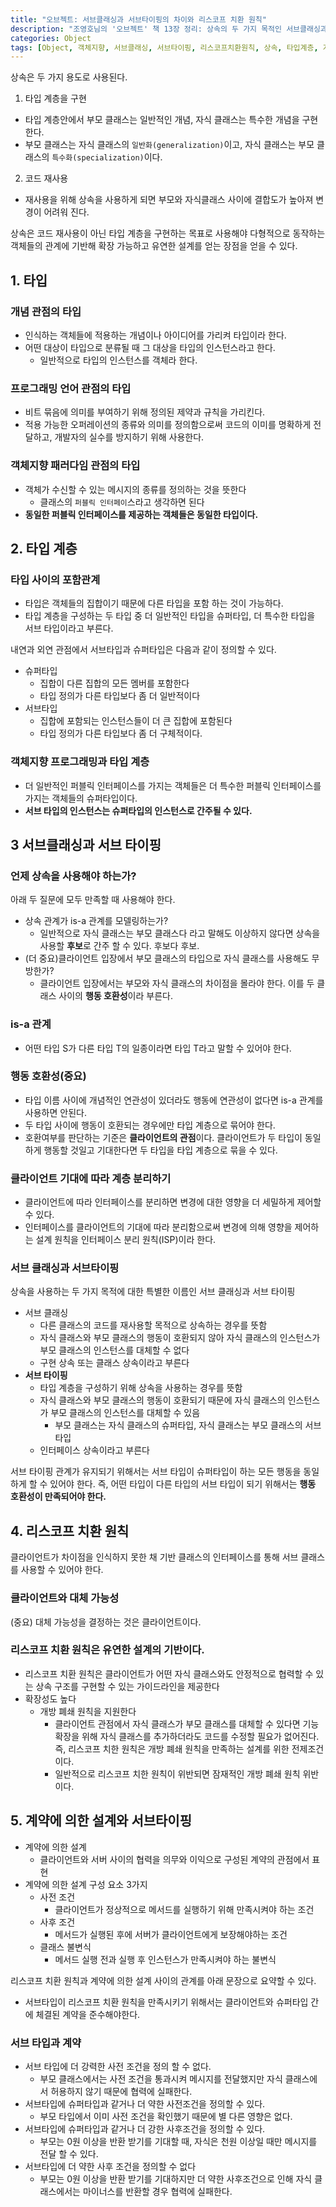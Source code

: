 ```yaml
---
title: "오브젝트: 서브클래싱과 서브타이핑의 차이와 리스코프 치환 원칙"
description: "조영호님의 '오브젝트' 책 13장 정리: 상속의 두 가지 목적인 서브클래싱과 서브타이핑의 차이, 리스코프 치환 원칙과 계약에 의한 설계 방법"
categories: Object
tags: [Object, 객체지향, 서브클래싱, 서브타이핑, 리스코프치환원칙, 상속, 타입계층, 계약에의한설계, 조영호]
---
```



상속은 두 가지 용도로 사용된다.

1. 타입 계층을 구현
- 타입 계층안에서 부모 클래스는 일반적인 개념, 자식 클래스는 특수한 개념을 구현한다.
- 부모 클래스는 자식 클래스의 `일반화(generalization)`이고, 자식 클래스는 부모 클래스의 `특수화(specialization)`이다.
2. 코드 재사용
- 재사용을 위해 상속을 사용하게 되면 부모와 자식클래스 사이에 결합도가 높아져 변경이 어려워 진다.

상속은 코드 재사용이 아닌 타입 계층을 구현하는 목표로 사용해야 다형적으로 동작하는 객체들의 관계에 기반해 확장 가능하고 유연한 설계를 얻는 장점을 얻을 수 있다.

## 1. 타입

### 개념 관점의 타입

- 인식하는 객체들에 적용하는 개념이나 아이디어를 가리켜 타입이라 한다.
- 어떤 대상이 타입으로 분류될 때 그 대상을 타입의 인스턴스라고 한다.
  - 일반적으로 타입의 인스턴스를 객체라 한다.

### 프로그래밍 언어 관점의 타입

- 비트 묶음에 의미를 부여하기 위해 정의된 제약과 규칙을 가리킨다.
- 적용 가능한 오퍼레이션의 종류와 의미를 정의함으로써 코드의 이미를 명확하게 전달하고, 개발자의 실수를 방지하기 위해 사용한다.

### 객체지향 패러다임 관점의 타입

- 객체가 수신할 수 있는 메시지의 종류를 정의하는 것을 뜻한다
  - 클래스의 `퍼블릭 인터페이`스라고 생각하면 된다
- **동일한 퍼블릭 인터페이스를 제공하는 객체들은 동일한 타입이다.**

## 2. 타입 계층

### 타입 사이의 포함관계

- 타입은 객체들의 집합이기 때문에 다른 타입을 포함 하는 것이 가능하다.
- 타입 계층을 구성하는 두 타입 중 더 일반적인 타입을 슈퍼타입, 더 특수한 타입을 서브 타입이라고 부른다.

내연과 외연 관점에서 서브타입과 슈퍼타입은 다음과 같이 정의할 수 있다.

- 슈퍼타입
  - 집합이 다른 집합의 모든 멤버를 포함한다
  - 타입 정의가 다른 타입보다 좀 더 일반적이다
- 서브타입
  - 집합에 포함되는 인스턴스들이 더 큰 집합에 포함된다
  - 타입 정의가 다른 타입보다 좀 더 구체적이다.

### 객체지향 프로그래밍과 타입 계층

- 더 일반적인 퍼블릭 인터페이스를 가지는 객체들은 더 특수한 퍼블릭 인터페이스를 가지는 객체들의 슈퍼타입이다.
- **서브 타입의 인스턴스는 슈퍼타입의 인스턴스로 간주될 수 있다.**

## 3 서브클래싱과 서브 타이핑

### 언제 상속을 사용해야 하는가?

아래 두 질문에 모두 만족할 때 사용해야 한다.

- 상속 관계가 is-a 관계를 모델링하는가?
  - 일반적으로 자식 클래스는 부모 클래스다 라고 말해도 이상하지 않다면 상속을 사용할 **후보**로 간주 할 수 있다. 후보다 후보.
- (더 중요)클라이언트 입장에서 부모 클래스의 타입으로 자식 클래스를 사용해도 무방한가?
  - 클라이언트 입장에서는 부모와 자식 클래스의 차이점을 몰라야 한다. 이를 두 클래스 사이의 **행동 호환성**이라 부른다.

### is-a 관계

- 어떤 타입 S가 다른 타입 T의 일종이라면 타입 T라고 말할 수 있어야 한다.

### 행동 호환성(중요)

- 타입 이름 사이에 개념적인 연관성이 있더라도 행동에 연관성이 없다면 is-a 관계를 사용하면 안된다.
- 두 타입 사이에 행동이 호환되는 경우에만 타입 계층으로 묶어야 한다.
- 호환여부를 판단하는 기준은 **클라이언트의 관점**이다. 클라이언트가 두 타입이 동일하게 행동할 것일고 기대한다면 두 타입을 타입 계층으로 묶을 수 있다.

### 클라이언트 기대에 따라 계층 분리하기

- 클라이언트에 따라 인터페이스를 분리하면 변경에 대한 영향을 더 세밀하게 제어할 수 있다.
- 인터페이스를 클라이언트의 기대에 따라 분리함으로써 변경에 의해 영향을 제어하는 설계 원칙을 인터페이스 분리 원칙(ISP)이라 한다.

### 서브 클래싱과 서브타이핑

상속을 사용하는 두 가지 목적에 대한 특별한 이름인 서브 클래싱과 서브 타이핑

- 서브 클래싱
  - 다른 클래스의 코드를 재사용할 목적으로 상속하는 경우를 뜻함
  - 자식 클래스와 부모 클래스의 행동이 호환되지 않아 자식 클래스의 인스턴스가 부모 클래스의 인스턴스를 대체할 수 없다
  - 구현 상속 또는 클래스 상속이라고 부른다
- **서브 타이핑**
  - 타입 계층을 구성하기 위해 상속을 사용하는 경우를 뜻함
  - 자식 클래스와 부모 클래스의 행동이 호환되기 때문에 자식 클래스의 인스턴스가 부모 클래스의 인스턴스를 대체할 수 있음
    - 부모 클래스는 자식 클래스의 슈퍼타입, 자식 클래스는 부모 클래스의 서브타입
  - 인터페이스 상속이라고 부른다

서브 타이핑 관계가 유지되기 위해서는 서브 타입이 슈퍼타입이 하는 모든 행동을 동일하게 할 수 있어야 한다. 즉, 어떤 타입이 다른 타입의 서브 타입이 되기 위해서는 **행동 호환성이 만족되어야 한다.**

## 4. 리스코프 치환 원칙

클라이언트가 차이점을 인식하지 못한 채 기반 클래스의 인터페이스를 통해 서브 클래스를 사용할 수 있어야 한다.

### 클라이언트와 대체 가능성

(중요) 대체 가능성을 결정하는 것은 클라이언트이다.

### 리스코프 치환 원칙은 유연한 설계의 기반이다.

- 리스코프 치환 원칙은 클라이언트가 어떤 자식 클래스와도 안정적으로 협력할 수 있는 상속 구조를 구현할 수 있는 가이드라인을 제공한다
- 확장성도 높다
  - 개방 폐쇄 원칙을 지원한다
    - 클라이언트 관점에서 자식 클래스가 부모 클래스를 대체할 수 있다면 기능 확장을 위해 자식 클래스를 추가하더라도 코드를 수정할 필요가 없어진다. 즉, 리스코프 치한 원칙은 개방 폐쇄 원칙을 만족하는 설계를 위한 전제조건이다.
    - 일반적으로 리스코프 치한 원칙이 위반되면 잠재적인 개방 폐쇄 원칙 위반이다.

## 5. 계약에 의한 설계와 서브타이핑

- 계약에 의한 설계
  - 클라이언트와 서버 사이의 협력을 의무와 이익으로 구성된 계약의 관점에서 표현
- 계약에 의한 설계 구성 요소 3가지
  - 사전 조건
    - 클라이언트가 정상적으로 메서드를 실행하기 위해 만족시켜야 하는 조건
  - 사후 조건
    - 메서드가 실행된 후에 서버가 클라이언트에게 보장해야하는 조건
  - 클래스 불변식
    - 메서드 실행 전과 실행 후 인스턴스가 만족시켜야 하는 불변식

리스코프 치환 원칙과 계약에 의한 설계 사이의 관계를 아래 문장으로 요약할 수 있다.

- 서브타입이 리스코프 치환 원칙을 만족시키기 위해서는 클라이언트와 슈퍼타입 간에 체결된 계약을 준수해야한다.

### 서브 타입과 계약

- 서브 타입에 더 강력한 사전 조건을 정의 할 수 없다.
  - 부모 클래스에서는 사전 조건을 통과시켜 메시지를 전달했지만 자식 클래스에서 허용하지 않기 때문에 협력에 실패한다.
- 서브타입에 슈퍼타입과 같거나 더 약한 사전조건을 정의할 수 있다.
  - 부모 타입에서 이미 사전 조건을 확인했기 때문에 별 다른 영향은 없다.
- 서브타입에 슈퍼타입과 같거나 더 강한 사후조건을 정의할 수 있다.
  - 부모는 0원 이상을 반환 받기를 기대할 때, 자식은 천원 이상일 때만 메시지를 전달 할 수 있다.
- 서브타입에 더 약한 사후 조건을 정의할 수 없다
  - 부모는 0원 이상을 반환 받기를 기대하지만 더 약한 사후조건으로 인해 자식 클래스에서는 마이너스를 반환할 경우 협력에 실패한다.
